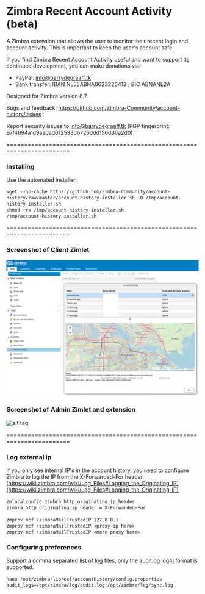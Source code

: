 Zimbra Recent Account Activity (beta)
==========
A Zimbra extension that allows the user to monitor their recent login and account activity. This is important to keep the user's account safe.

If you find Zimbra Recent Account Activity useful and want to support its continued development, you can make donations via:
- PayPal: info@barrydegraaff.tk
- Bank transfer: IBAN NL55ABNA0623226413 ; BIC ABNANL2A

Designed for Zimbra version 8.7.

Bugs and feedback: https://github.com/Zimbra-Community/account-history/issues

Report security issues to info@barrydegraaff.tk (PGP fingerprint: 97f4694a1d9aedad012533db725ddd156d36a2d0)

========================================================================

### Installing
Use the automated installer:

    wget --no-cache https://github.com/Zimbra-Community/account-history/raw/master/account-history-installer.sh -O /tmp/account-history-installer.sh
    chmod +rx /tmp/account-history-installer.sh
    /tmp/account-history-installer.sh

========================================================================

### Screenshot of Client Zimlet
![alt tag](https://raw.githubusercontent.com/Zimbra-Community/account-history/master/help/client-zimlet.png)

### Screenshot of Admin Zimlet and extension
![alt tag](https://raw.githubusercontent.com/Zimbra-Community/account-history/master/help/admin-zimlet.png)

========================================================================

### Log external ip
If you only see internal IP's in the account history, you need to configure Zimbra to log the IP from the X-Forwarded-For header.
[https://wiki.zimbra.com/wiki/Log_Files#Logging_the_Originating_IP](https://wiki.zimbra.com/wiki/Log_Files#Logging_the_Originating_IP)

    zmlocalconfig zimbra_http_originating_ip_header
    zimbra_http_originating_ip_header = X-Forwarded-For
    
    zmprov mcf +zimbraMailTrustedIP 127.0.0.1
    zmprov mcf +zimbraMailTrustedIP <proxy ip here>
    zmprov mcf +zimbraMailTrustedIP <more proxy here>
    

### Configuring preferences
Support a comma separated list of log files, only the audit.og log4j format is supported.

    nano /opt/zimbra/lib/ext/accountHistory/config.properties
    audit_logs=/opt/zimbra/log/audit.log;/opt/zimbra/log/sync.log
